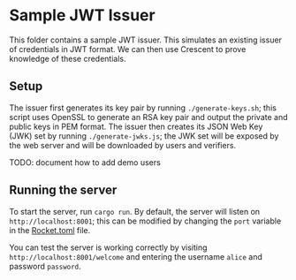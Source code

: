 # Sample JWT Issuer

This folder contains a sample JWT issuer. This simulates an existing issuer of credentials in JWT format. We can then use Crescent to prove knowledge of these credentials.

## Setup

The issuer first generates its key pair by running `./generate-keys.sh`; this script uses OpenSSL to generate an RSA key pair and output the private and public keys in PEM format. The issuer then creates its JSON Web Key (JWK) set by running `./generate-jwks.js`; the JWK set will be exposed by the web server and will be downloaded by users and verifiers.

TODO: document how to add demo users

## Running the server

To start the server, run `cargo run`. By default, the server will listen on `http://localhost:8001`; this can be modified by changing the `port` variable in the [Rocket.toml](./Rocket.toml) file.

You can test the server is working correctly by visiting `http://localhost:8001/welcome` and entering the username `alice` and password `password`.
